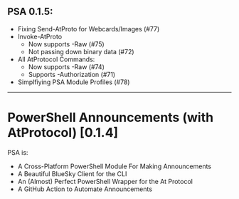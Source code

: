 ## PSA 0.1.5:

* Fixing Send-AtProto for Webcards/Images (#77)
* Invoke-AtProto
  * Now supports -Raw (#75)
  * Not passing down binary data (#72)
* All AtProtocol Commands:
  * Now supports -Raw (#74)
  * Supports -Authorization (#71)
* Simplfiying PSA Module Profiles (#78)

---

# PowerShell Announcements (with AtProtocol) [0.1.4]

PSA is:

* A Cross-Platform PowerShell Module For Making Announcements
* A Beautiful BlueSky Client for the CLI
* An (Almost) Perfect PowerShell Wrapper for the At Protocol
* A GitHub Action to Automate Announcements
